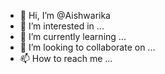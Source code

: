 - 👋 Hi, I’m @Aishwarika
- 👀 I’m interested in ...
- 🌱 I’m currently learning ...
- 💞️ I’m looking to collaborate on ...
- 📫 How to reach me ...

<!---
Aishwarika/Aishwarika is a ✨ special ✨ repository because its `README.md` (this file) appears on your GitHub profile.
You can click the Preview link to take a look at your changes.
--->
